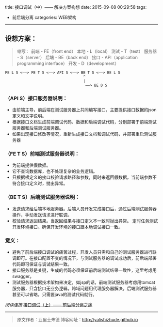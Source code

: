 title: 接口调试（中）—— 解决方案构想
date: 2015-09-08 00:29:58
tags:
- 前后端分离
categories: WEB架构
---

## 设想方案：
>缩写：
>前端 - FE（front end）
>本地 - L（local）
>测试 - T（test）
>服务器 - S（server）
>后端 - BE（back end）
>接口 - API（application programming interface）
>开发 - D（development）

<!-- more -->
            
    FE L S <——> FE T S <——> API S <——> BE T S <——> BE L S 
                                        ^
                                        |
                                         ——> BE D S

### （API S）接口服务器说明：

* 由前端主导，前后端在测试服务器上共同编写接口，主要提供接口数据的json定义和文字说明。
* 根据接口文档生成前端调试代码、数据和后端调试代码，分别部署于前端测试服务器和后端测试服务器。
* 如果出现接口修改等情况，重新生成接口文档和调试代码，并部署重启测试服务器

### （FE T S）前端测试服务器说明：

* 为前端提供假数据。
* 它不查询数据库，也不处理复杂的业务逻辑。
* 只根据根定义的接口校验请求路径和参数，同时来返回假数据。当前端参数不符合接口定义时，抛出异常。

### （BE T S）后端测试服务器说明：

* 发送请求给后端本地服务器。后端人员开发完成接口后，通过后端测试服务器操作，手动发送请求进行联调。
* 校验请求返回结果。当返回结果与接口定义不一致时抛出异常。
定时任务测试开发环境接口。确保开发环境的接口跟本地调试接口一致。

### 意义：

* 避免了前后端接口调试的痛苦过程，开发人员只需和自己的测试服务器进行联调即可。在接口配置不变的情况下，与测试服务器的调试成功后，前后端部署代码即可保证与调试结果一致。
* 接口服务器是关键，生成的代码必须保证前后端测试结果一致性，这里考虑用swagger。
* 测试服务器根据技术架构来决定，如jsp的话，前端测试服务器考虑用tomcat服务器，只含接口无业务逻辑。跨域问题用代理服务器解决。后端测试服务器甚至可以省略，只需要java的测试代码就行。

*阅读连接*
[接口调试（上）—— 前后端分离之痛](http://yalishizhude.github.io/2015/09/01/api-test-1/)

- - -
>原文作者：亚里士朱德
>博客网址：http://yalishizhude.github.io